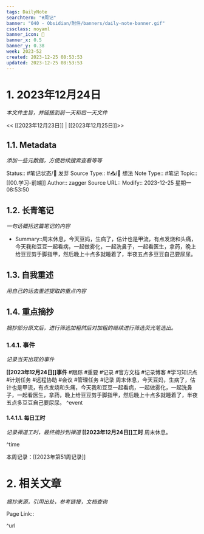 ```yaml
---
tags: DailyNote
searchterm: "#周记"
banner: "040 - Obsidian/附件/banners/daily-note-banner.gif"
cssclass: noyaml
banner_icon: 💌
banner_x: 0.5
banner_y: 0.38
week: 2023-52
created: 2023-12-25 08:53:53
updated: 2023-12-25 08:53:53
---
```


# 1. 2023年12月24日

_本文件主旨，并链接到前一天和后一天文件_

<< [[2023年12月23日]] | [[2023年12月25日]]>>

## 1.1. Metadata

_添加一些元数据，方便后续搜索查看等等_

Status:: #笔记状态/🌱 发芽
Source Type:: #📥/💭 想法 
Note Type:: #笔记
Topic:: [[00.学习-前端]]
Author:: zagger
Source URL::
Modify:: 2023-12-25 星期一 08:53:50

## 1.2. 长青笔记

_一句话概括这篇笔记的内容_

- Summary::周末休息，今天豆妈，生病了，估计也是甲流，有点发烧和头痛，今天我和豆豆一起看病，一起做雾化，一起洗鼻子，一起看医生，拿药，晚上给豆豆剪手脚指甲，然后晚上十点多就睡着了，半夜五点多豆豆自己要尿尿。

## 1.3. 自我重述

_用自己的话去重述提取的重点内容_

## 1.4. 重点摘抄

_摘抄部分原文后，进行筛选加粗然后对加粗的继续进行筛选荧光笔选出。_

### 1.4.1. 事件

_记录当天出现的事件_

**[[2023年12月24日]]事件** 
#跟踪 #重要 #记录 #官方文档 #记录博客 #学习知识点 #计划任务 #远程协助 #会议 #管理任务
#记录 周末休息，今天豆妈，生病了，估计也是甲流，有点发烧和头痛，今天我和豆豆一起看病，一起做雾化，一起洗鼻子，一起看医生，拿药，晚上给豆豆剪手脚指甲，然后晚上十点多就睡着了，半夜五点多豆豆自己要尿尿。
^event

#### 1.4.1.1. 每日工时

_记录禅道工时，最终摘抄到禅道_
**[[2023年12月24日]]工时**
周末休息。

^time

本周记录：[[2023年第51周记录]]

# 2. 相关文章

_摘抄来源，引用出处，参考链接，文档查询_

Page Link::

^url
